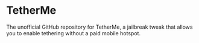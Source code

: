 # TetherMe
The unofficial GitHub repository for TetherMe, a jailbreak tweak that allows you to enable tethering without a paid mobile hotspot.
